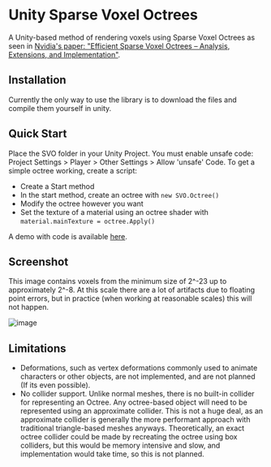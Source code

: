 # Unity Sparse Voxel Octrees

A Unity-based method of rendering voxels using Sparse Voxel Octrees as seen in [Nvidia's paper: "Efficient Sparse Voxel Octrees – Analysis, Extensions, and Implementation"](https://www.nvidia.com/docs/IO/88972/nvr-2010-001.pdf).

## Installation

Currently the only way to use the library is to download the files and compile them yourself in unity.

## Quick Start

Place the SVO folder in your Unity Project. You must enable unsafe code: Project Settings > Player > Other Settings > Allow 'unsafe' Code.
To get a simple octree working, create a script:
- Create a Start method
- In the start method, create an octree with `new SVO.Octree()`
- Modify the octree however you want
- Set the texture of a material using an octree shader with `material.mainTexture = octree.Apply()`

A demo with code is available [here](https://github.com/BudgetToaster/unity-svo-demo).

## Screenshot

This image contains voxels from the minimum size of 2^-23 up to approximately 2^-8. At this scale there are a lot of artifacts due to floating point errors, but in practice (when working at reasonable scales) this will not happen.

![image](https://user-images.githubusercontent.com/28935064/132603244-ad48f9f3-82f7-41aa-afe5-546eeec427d0.png)

## Limitations

- Deformations, such as vertex deformations commonly used to animate characters or other objects, are not implemented, and are not planned (If its even possible).
- No collider support. Unlike normal meshes, there is no built-in collider for representing an Octree. Any octree-based object will need to be represented using an approximate collider. This is not a huge deal, as an approximate collider is generally the more performant approach with traditional triangle-based meshes anyways. Theoretically, an exact octree collider could be made by recreating the octree using box colliders, but this would be memory intensive and slow, and implementation would take time, so this is not planned.
